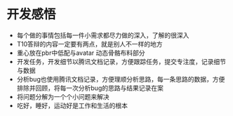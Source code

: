 # 开发感悟

* 每个做的事情包括每一件小需求都尽力做的深入，了解的很深入
* T10答辩的内容一定要有两点，就是别人不一样的地方
* 重心放在pbr中低配与avatar 动态骨骼布料部分
* 开发任务，开发细节以腾讯文档记录，方便跟踪任务，提交专注度，记录细节与数据
* 分析bug也使用腾讯文档记录，方便理顺分析思路，每一条思路的数据，方便排除并回顾，将每一次分析bug的思路与结果记录在案
* 将问题分解为一个个小问题来解决
* 吃好，睡好，运动好是工作和生活的根本

